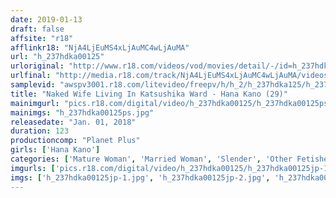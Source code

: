 ```yaml
---
date: 2019-01-13
draft: false
affsite: "r18"
afflinkr18: "NjA4LjEuMS4xLjAuMC4wLjAuMA"
url: "h_237hdka00125"
urloriginal: "http://www.r18.com/videos/vod/movies/detail/-/id=h_237hdka00125"
urlfinal: "http://media.r18.com/track/NjA4LjEuMS4xLjAuMC4wLjAuMA/videos/vod/movies/detail/-/id=h_237hdka00125"
samplevid: "awspv3001.r18.com/litevideo/freepv/h/h_2/h_237hdka125/h_237hdka125_dmb_w.mp4"
title: "Naked Wife Living In Katsushika Ward - Hana Kano (29)"
mainimgurl: "pics.r18.com/digital/video/h_237hdka00125/h_237hdka00125ps.jpg"
mainimgs: "h_237hdka00125ps.jpg"
releasedate: "Jan. 01, 2018"
duration: 123
productioncomp: "Planet Plus"
girls: ['Hana Kano']
categories: ['Mature Woman', 'Married Woman', 'Slender', 'Other Fetishes', 'Featured Actress', 'Creampie', 'Hi-Def']
imgurls: ['pics.r18.com/digital/video/h_237hdka00125/h_237hdka00125jp-1.jpg', 'pics.r18.com/digital/video/h_237hdka00125/h_237hdka00125jp-2.jpg', 'pics.r18.com/digital/video/h_237hdka00125/h_237hdka00125jp-3.jpg', 'pics.r18.com/digital/video/h_237hdka00125/h_237hdka00125jp-4.jpg', 'pics.r18.com/digital/video/h_237hdka00125/h_237hdka00125jp-5.jpg', 'pics.r18.com/digital/video/h_237hdka00125/h_237hdka00125jp-6.jpg', 'pics.r18.com/digital/video/h_237hdka00125/h_237hdka00125jp-7.jpg', 'pics.r18.com/digital/video/h_237hdka00125/h_237hdka00125jp-8.jpg', 'pics.r18.com/digital/video/h_237hdka00125/h_237hdka00125jp-9.jpg', 'pics.r18.com/digital/video/h_237hdka00125/h_237hdka00125jp-10.jpg', 'pics.r18.com/digital/video/h_237hdka00125/h_237hdka00125jp-11.jpg', 'pics.r18.com/digital/video/h_237hdka00125/h_237hdka00125jp-12.jpg', 'pics.r18.com/digital/video/h_237hdka00125/h_237hdka00125jp-13.jpg', 'pics.r18.com/digital/video/h_237hdka00125/h_237hdka00125jp-14.jpg', 'pics.r18.com/digital/video/h_237hdka00125/h_237hdka00125jp-15.jpg', 'pics.r18.com/digital/video/h_237hdka00125/h_237hdka00125jp-16.jpg', 'pics.r18.com/digital/video/h_237hdka00125/h_237hdka00125jp-17.jpg', 'pics.r18.com/digital/video/h_237hdka00125/h_237hdka00125jp-18.jpg', 'pics.r18.com/digital/video/h_237hdka00125/h_237hdka00125jp-19.jpg', 'pics.r18.com/digital/video/h_237hdka00125/h_237hdka00125jp-20.jpg']
imgs: ['h_237hdka00125jp-1.jpg', 'h_237hdka00125jp-2.jpg', 'h_237hdka00125jp-3.jpg', 'h_237hdka00125jp-4.jpg', 'h_237hdka00125jp-5.jpg', 'h_237hdka00125jp-6.jpg', 'h_237hdka00125jp-7.jpg', 'h_237hdka00125jp-8.jpg', 'h_237hdka00125jp-9.jpg', 'h_237hdka00125jp-10.jpg', 'h_237hdka00125jp-11.jpg', 'h_237hdka00125jp-12.jpg', 'h_237hdka00125jp-13.jpg', 'h_237hdka00125jp-14.jpg', 'h_237hdka00125jp-15.jpg', 'h_237hdka00125jp-16.jpg', 'h_237hdka00125jp-17.jpg', 'h_237hdka00125jp-18.jpg', 'h_237hdka00125jp-19.jpg', 'h_237hdka00125jp-20.jpg']
---
```

